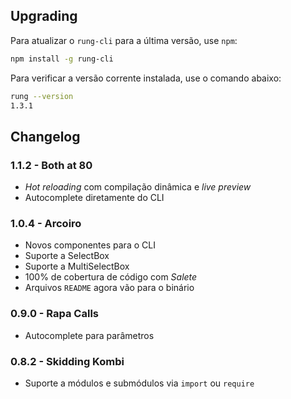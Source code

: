 ## Upgrading

Para atualizar o `rung-cli` para a última versão, use `npm`:
``` sh
npm install -g rung-cli
```

Para verificar a versão corrente instalada, use o comando abaixo:
```sh
rung --version
1.3.1
```

## Changelog

### 1.1.2 - Both at 80
* _Hot reloading_ com compilação dinâmica e _live preview_
* Autocomplete diretamente do CLI

### 1.0.4 - Arcoiro
* Novos componentes para o CLI
* Suporte a SelectBox
* Suporte a MultiSelectBox
* 100% de cobertura de código com _Salete_
* Arquivos `README` agora vão para o binário

### 0.9.0 - Rapa Calls
* Autocomplete para parâmetros

### 0.8.2 - Skidding Kombi
* Suporte a módulos e submódulos via `import` ou `require`